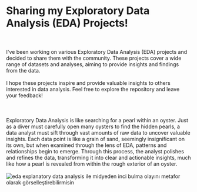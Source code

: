 # Sharing my Exploratory Data Analysis (EDA) Projects!
</br>
</br>
I've been working on various Exploratory Data Analysis (EDA) projects and decided to share them with the community. These projects cover a wide range of datasets and analyses, aiming to provide insights and findings from the data.
</br>
</br>
I hope these projects inspire and provide valuable insights to others interested in data analysis. Feel free to explore the repository and leave your feedback!
</br>
</br>
</br>
</br>
Exploratory Data Analysis is like searching for a pearl within an oyster. Just as a diver must carefully open many oysters to find the hidden pearls, a data analyst must sift through vast amounts of raw data to uncover valuable insights. Each data point is like a grain of sand, seemingly insignificant on its own, but when examined through the lens of EDA, patterns and relationships begin to emerge. Through this process, the analyst polishes and refines the data, transforming it into clear and actionable insights, much like how a pearl is revealed from within the rough exterior of an oyster.


</br>
</br>
<img src="https://th.bing.com/th/id/OIG4.qP0zx9xJUs2CJ.ZhCYXB?w=1000&amp;h=600&amp;rs=1&amp;pid=ImgDetMain" alt="eda explanatory data analysis ile midyeden inci bulma olayını metafor olarak görselleştirebilirmisin" class=" nofocus" tabindex="0" aria-label="eda explanatory data analysis ile midyeden inci bulma olayını metafor olarak görselleştirebilirmisin" role="button">

